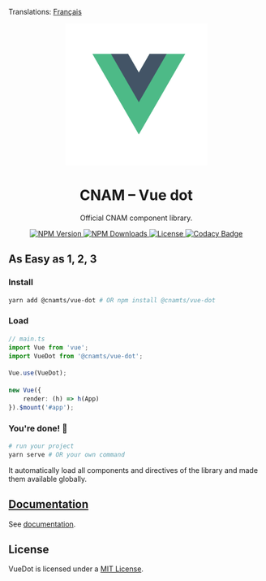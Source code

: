 Translations: [Français](./gh-docs/fr/README.md)

<p align="center">
	<a
		href="https://assurance-maladie-digital.github.io/vue-dot/"
		target="_blank"
		rel="noopener noreferrer"
	>
		<img
			width="280"
			src="./docs/.vuepress/public/vue.js.svg"
			alt="VueDot"
		>
	</a>
</p>

<h1 align="center">CNAM – Vue dot</h1>

<p align="center">Official CNAM component library.</p>

<p align="center">
	<a href="https://www.npmjs.com/package/@cnamts/vue-dot">
		<img
			src="https://img.shields.io/npm/v/@cnamts/vue-dot.svg?style=flat-square"
			alt="NPM Version"
		>
	</a>
	<a href="https://www.npmjs.com/package/@cnamts/vue-dot">
		<img
			src="https://img.shields.io/npm/dw/@cnamts/vue-dot.svg?style=flat-square"
			alt="NPM Downloads"
		>
	</a>
	<a
		href="https://github.com/assurance-maladie-digital/vue-dot/blob/master/LICENSE">
		<img
			src="https://img.shields.io/badge/license-MIT-brightgreen.svg?style=flat-square"
			alt="License"
		>
	</a>
	<a
		class="badge-align"
		href="https://www.codacy.com/app/Deraw-/vue-dot?utm_source=github.com&amp;utm_medium=referral&amp;utm_content=assurance-maladie-digital/vue-dot&amp;utm_campaign=Badge_Grade"
	>
		<img
			src="https://api.codacy.com/project/badge/Grade/3d671fb222b04201997aae91c49d510d"
			alt="Codacy Badge"
		>
	</a>
</p>

## As Easy as 1, 2, 3

### Install

```bash
yarn add @cnamts/vue-dot # OR npm install @cnamts/vue-dot
```

### Load

```ts
// main.ts
import Vue from 'vue';
import VueDot from '@cnamts/vue-dot';

Vue.use(VueDot);

new Vue({
    render: (h) => h(App)
}).$mount('#app');
```

### You're done! 🎉

```bash
# run your project
yarn serve # OR your own command
```

It automatically load all components and directives of the library and made them available globally.

## [Documentation](https://assurance-maladie-digital.github.io/vue-dot/)

See [documentation](https://assurance-maladie-digital.github.io/vue-dot/).

## License

VueDot is licensed under a [MIT  License](./LICENSE).
